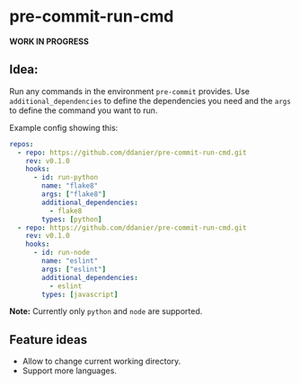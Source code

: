 # pre-commit-run-cmd

**WORK IN PROGRESS**

## Idea:

Run any commands in the environment `pre-commit` provides. Use `additional_dependencies`
to define the dependencies you need and the `args` to define the command you want to run.

Example config showing this:

```yaml
repos:
  - repo: https://github.com/ddanier/pre-commit-run-cmd.git
    rev: v0.1.0
    hooks:
      - id: run-python
        name: "flake8"
        args: ["flake8"]
        additional_dependencies:
          - flake8
        types: [python]
  - repo: https://github.com/ddanier/pre-commit-run-cmd.git
    rev: v0.1.0
    hooks:
      - id: run-node
        name: "eslint"
        args: ["eslint"]
        additional_dependencies:
          - eslint
        types: [javascript]
```

**Note:** Currently only `python` and `node` are supported.

## Feature ideas

* Allow to change current working directory.
* Support more languages.